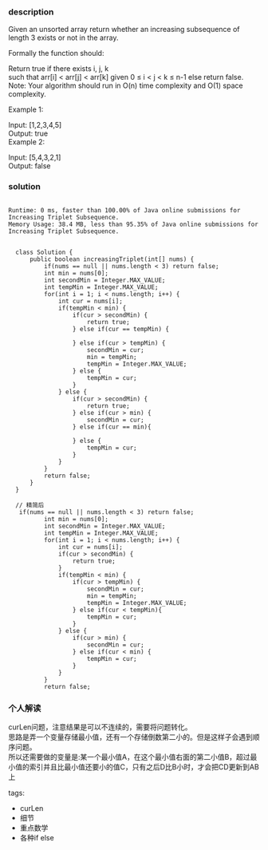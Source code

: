### description    
  Given an unsorted array return whether an increasing subsequence of length 3 exists or not in the array.  
    
  Formally the function should:  
    
  Return true if there exists i, j, k   
  such that arr[i] < arr[j] < arr[k] given 0 ≤ i < j < k ≤ n-1 else return false.  
  Note: Your algorithm should run in O(n) time complexity and O(1) space complexity.  
    
  Example 1:  
    
  Input: [1,2,3,4,5]  
  Output: true  
  Example 2:  
    
  Input: [5,4,3,2,1]  
  Output: false  
### solution    
```    
  
Runtime: 0 ms, faster than 100.00% of Java online submissions for Increasing Triplet Subsequence.  
Memory Usage: 38.4 MB, less than 95.35% of Java online submissions for Increasing Triplet Subsequence.  
  
  
  class Solution {  
      public boolean increasingTriplet(int[] nums) {  
          if(nums == null || nums.length < 3) return false;  
          int min = nums[0];  
          int secondMin = Integer.MAX_VALUE;  
          int tempMin = Integer.MAX_VALUE;  
          for(int i = 1; i < nums.length; i++) {  
              int cur = nums[i];  
              if(tempMin < min) {  
                  if(cur > secondMin) {  
                      return true;  
                  } else if(cur == tempMin) {  
                        
                  } else if(cur > tempMin) {  
                      secondMin = cur;  
                      min = tempMin;  
                      tempMin = Integer.MAX_VALUE;  
                  } else {  
                      tempMin = cur;  
                  }  
              } else {  
                  if(cur > secondMin) {  
                      return true;  
                  } else if(cur > min) {  
                      secondMin = cur;  
                  } else if(cur == min){  
    
                  } else {  
                      tempMin = cur;  
                  }  
              }  
          }  
          return false;  
      }  
  }  
    
  // 精简后  
   if(nums == null || nums.length < 3) return false;  
          int min = nums[0];  
          int secondMin = Integer.MAX_VALUE;  
          int tempMin = Integer.MAX_VALUE;  
          for(int i = 1; i < nums.length; i++) {  
              int cur = nums[i];  
              if(cur > secondMin) {  
                  return true;  
              }  
              if(tempMin < min) {  
                  if(cur > tempMin) {  
                      secondMin = cur;  
                      min = tempMin;  
                      tempMin = Integer.MAX_VALUE;  
                  } else if(cur < tempMin){  
                      tempMin = cur;  
                  }  
              } else {  
                  if(cur > min) {  
                      secondMin = cur;  
                  } else if(cur < min) {  
                      tempMin = cur;  
                  }  
              }  
          }  
          return false;  
```    
    
### 个人解读    
  curLen问题，注意结果是可以不连续的，需要将问题转化。  
  思路是弄一个变量存储最小值，还有一个存储倒数第二小的。但是这样子会遇到顺序问题。  
  所以还需要做的变量是:某一个最小值A，在这个最小值右面的第二小值B，超过最小值的索引并且比最小值还要小的值C，只有之后D比B小时，才会把CD更新到AB上  
    
tags:    
  -  curLen  
  -  细节  
  -  重点数学  
  -  各种if else  
